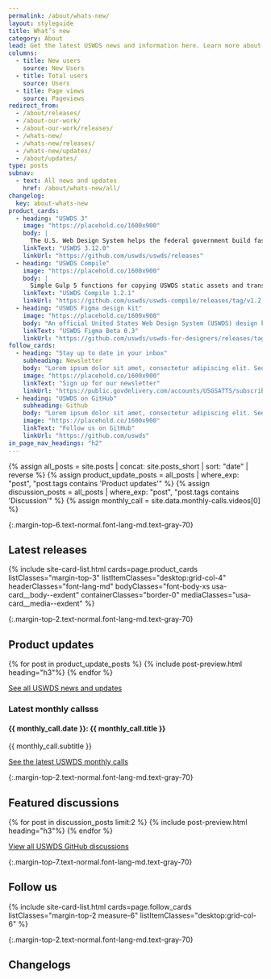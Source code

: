 ```yaml
---
permalink: /about/whats-new/
layout: styleguide
title: What’s new
category: About
lead: Get the latest USWDS news and information here. Learn more about our product development and process, dive deeper into our monthly call topics, and see how we work with our partners to improve the government technology space.
columns:
  - title: New users
    source: New Users
  - title: Total users
    source: Users
  - title: Page views
    source: Pageviews
redirect_from:
  - /about/releases/
  - /about-our-work/
  - /about-our-work/releases/
  - /whats-new/
  - /whats-new/releases/
  - /whats-new/updates/
  - /about/updates/
type: posts
subnav:
  - text: All news and updates
    href: /about/whats-new/all/
changelog:
  key: about-whats-new
product_cards:
  - heading: "USWDS 3"
    image: "https://placehold.co/1600x900"
    body: |
      The U.S. Web Design System helps the federal government build fast, accessible, mobile-friendly websites.
    linkText: "USWDS 3.12.0"
    linkUrl: "https://github.com/uswds/uswds/releases"
  - heading: "USWDS Compile"
    image: "https://placehold.co/1600x900"
    body: |
      Simple Gulp 5 functions for copying USWDS static assets and transforming USWDS Sass into browser-readable CSS.
    linkText: "USWDS Compile 1.2.1"
    linkUrl: "https://github.com/uswds/uswds-compile/releases/tag/v1.2.1"
  - heading: "USWDS Figma design kit"
    image: "https://placehold.co/1600x900"
    body: "An official United States Web Design System (USWDS) design kit from the USWDS team."
    linkText: "USWDS Figma Beta 0.3"
    linkUrl: "https://github.com/uswds/uswds-for-designers/releases/tag/v3.0.0"
follow_cards:
  - heading: "Stay up to date in your inbox"
    subheading: Newsletter
    body: "Lorem ipsum dolor sit amet, consectetur adipiscing elit. Sed tincidunt augue vitae pulvinar lacinia."
    image: "https://placehold.co/1600x900"
    linkText: "Sign up for our newsletter"
    linkUrl: "https://public.govdelivery.com/accounts/USGSATTS/subscriber/new?qsp=GSA_TTS"
  - heading: "USWDS on GitHub"
    subheading: Github
    body: "Lorem ipsum dolor sit amet, consectetur adipiscing elit. Sed tincidunt augue vitae pulvinar lacinia."
    image: "https://placehold.co/1600x900"
    linkText: "Follow us on GitHub"
    linkUrl: "https://github.com/uswds"
in_page_nav_headings: "h2"
---
```

{% assign all_posts = site.posts | concat: site.posts_short | sort: "date" | reverse %}
{% assign product_update_posts = all_posts | where_exp: "post", "post.tags contains 'Product updates'"  %}
{% assign discussion_posts = all_posts | where_exp: "post", "post.tags contains 'Discussion'"  %}
{% assign monthly_call = site.data.monthly-calls.videos[0]  %}

{:.margin-top-6.text-normal.font-lang-md.text-gray-70}
## Latest releases

{% include site-card-list.html
  cards=page.product_cards
  listClasses="margin-top-3"
  listItemClasses="desktop:grid-col-4"
  headerClasses="font-lang-md"
  bodyClasses="font-body-xs usa-card__body--exdent"
  containerClasses="border-0"
  mediaClasses="usa-card__media--exdent"
%}

{:.margin-top-2.text-normal.font-lang-md.text-gray-70}
## Product updates

<div>
{% for post in product_update_posts %}
  {% include post-preview.html heading="h3"%}
{% endfor %}
</div>

<a class="usa-button" href="{{ site.baseurl }}/about/whats-new/all/">See all USWDS news and updates</a>

<div class="usa-card usa-card--flag usa-card--media-right measure-6 margin-y-6">
  <div class="usa-card__container margin-x-0">
    <div class="usa-card__header grid-col-7">
      <h3 class="site-subheading">Latest monthly callsss</h3>
      <h4 class="usa-card__heading font-lang-lg">{{ monthly_call.date }}: {{ monthly_call.title }}</h4>
    </div>
    <div class="usa-card__media usa-card__media--exdent grid-col-5 bg-gray-60">
    </div>
    <div class="usa-card__body grid-col-7">
      <p>{{ monthly_call.subtitle }}</p>
    </div>
    <div class="usa-card__footer grid-col-7">
      <a href="{{ site.baseurl }}/about/monthly-calls" class="usa-button">See the latest USWDS monthly calls</a>
    </div>
  </div>
</div>

{:.margin-top-2.text-normal.font-lang-md.text-gray-70}
## Featured discussions
<div>
{% for post in discussion_posts limit:2 %}
  {% include post-preview.html heading="h3"%}
{% endfor %}
</div>

<a class="usa-button" href="https://github.com/uswds/uswds/discussions">View all USWDS GitHub discussions</a>

{:.margin-top-7.text-normal.font-lang-md.text-gray-70}
## Follow us

{% include site-card-list.html
  cards=page.follow_cards
  listClasses="margin-top-2 measure-6"
  listItemClasses="desktop:grid-col-6"
%}

{:.margin-top-2.text-normal.font-lang-md.text-gray-70}
## Changelogs

